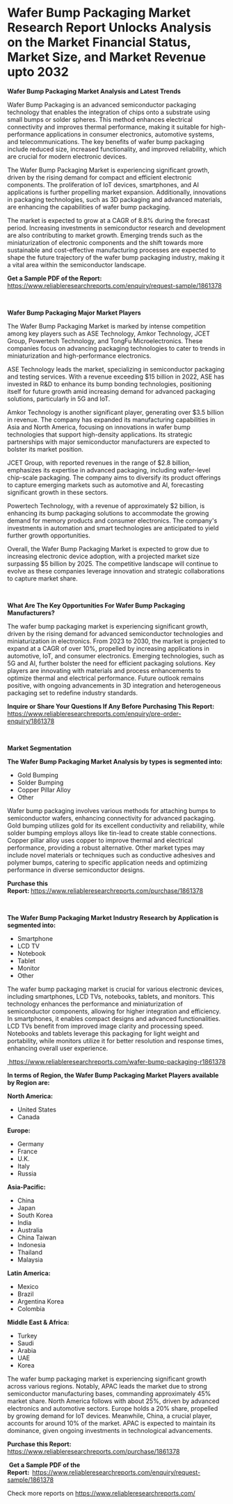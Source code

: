 <p><h1>Wafer Bump Packaging Market Research Report Unlocks Analysis on the Market Financial Status, Market Size, and Market Revenue upto 2032</h1></p><p><strong>Wafer Bump Packaging Market Analysis and Latest Trends</strong></p>
<p><p>Wafer Bump Packaging is an advanced semiconductor packaging technology that enables the integration of chips onto a substrate using small bumps or solder spheres. This method enhances electrical connectivity and improves thermal performance, making it suitable for high-performance applications in consumer electronics, automotive systems, and telecommunications. The key benefits of wafer bump packaging include reduced size, increased functionality, and improved reliability, which are crucial for modern electronic devices.</p><p>The Wafer Bump Packaging Market is experiencing significant growth, driven by the rising demand for compact and efficient electronic components. The proliferation of IoT devices, smartphones, and AI applications is further propelling market expansion. Additionally, innovations in packaging technologies, such as 3D packaging and advanced materials, are enhancing the capabilities of wafer bump packaging.</p><p>The market is expected to grow at a CAGR of 8.8% during the forecast period. Increasing investments in semiconductor research and development are also contributing to market growth. Emerging trends such as the miniaturization of electronic components and the shift towards more sustainable and cost-effective manufacturing processes are expected to shape the future trajectory of the wafer bump packaging industry, making it a vital area within the semiconductor landscape.</p></p>
<p><strong>Get a Sample PDF of the Report:&nbsp;</strong> <a href="https://www.reliableresearchreports.com/enquiry/request-sample/1861378?utm_campaign=2146&utm_medium=2&utm_source=Github&utm_content=ia&utm_term=13022025&utm_id=wafer-bump-packaging">https://www.reliableresearchreports.com/enquiry/request-sample/1861378</a></p>
<p>&nbsp;</p>
<p><strong>Wafer Bump Packaging Major Market Players</strong></p>
<p><p>The Wafer Bump Packaging Market is marked by intense competition among key players such as ASE Technology, Amkor Technology, JCET Group, Powertech Technology, and TongFu Microelectronics. These companies focus on advancing packaging technologies to cater to trends in miniaturization and high-performance electronics.</p><p>ASE Technology leads the market, specializing in semiconductor packaging and testing services. With a revenue exceeding $15 billion in 2022, ASE has invested in R&D to enhance its bump bonding technologies, positioning itself for future growth amid increasing demand for advanced packaging solutions, particularly in 5G and IoT.</p><p>Amkor Technology is another significant player, generating over $3.5 billion in revenue. The company has expanded its manufacturing capabilities in Asia and North America, focusing on innovations in wafer bump technologies that support high-density applications. Its strategic partnerships with major semiconductor manufacturers are expected to bolster its market position.</p><p>JCET Group, with reported revenues in the range of $2.8 billion, emphasizes its expertise in advanced packaging, including wafer-level chip-scale packaging. The company aims to diversify its product offerings to capture emerging markets such as automotive and AI, forecasting significant growth in these sectors.</p><p>Powertech Technology, with a revenue of approximately $2 billion, is enhancing its bump packaging solutions to accommodate the growing demand for memory products and consumer electronics. The company's investments in automation and smart technologies are anticipated to yield further growth opportunities.</p><p>Overall, the Wafer Bump Packaging Market is expected to grow due to increasing electronic device adoption, with a projected market size surpassing $5 billion by 2025. The competitive landscape will continue to evolve as these companies leverage innovation and strategic collaborations to capture market share.</p></p>
<p>&nbsp;</p>
<p><strong>What Are The Key Opportunities For Wafer Bump Packaging Manufacturers?</strong></p>
<p><p>The wafer bump packaging market is experiencing significant growth, driven by the rising demand for advanced semiconductor technologies and miniaturization in electronics. From 2023 to 2030, the market is projected to expand at a CAGR of over 10%, propelled by increasing applications in automotive, IoT, and consumer electronics. Emerging technologies, such as 5G and AI, further bolster the need for efficient packaging solutions. Key players are innovating with materials and process enhancements to optimize thermal and electrical performance. Future outlook remains positive, with ongoing advancements in 3D integration and heterogeneous packaging set to redefine industry standards.</p></p>
<p><strong>Inquire or Share Your Questions If Any Before Purchasing This Report:</strong> <a href="https://www.reliableresearchreports.com/enquiry/pre-order-enquiry/1861378?utm_campaign=2146&utm_medium=2&utm_source=Github&utm_content=ia&utm_term=13022025&utm_id=wafer-bump-packaging">https://www.reliableresearchreports.com/enquiry/pre-order-enquiry/1861378</a></p>
<p>&nbsp;</p>
<p><strong>Market Segmentation</strong></p>
<p><strong>The Wafer Bump Packaging Market Analysis by types is segmented into:</strong></p>
<p><ul><li>Gold Bumping</li><li>Solder Bumping</li><li>Copper Pillar Alloy</li><li>Other</li></ul></p>
<p><p>Wafer bump packaging involves various methods for attaching bumps to semiconductor wafers, enhancing connectivity for advanced packaging. Gold bumping utilizes gold for its excellent conductivity and reliability, while solder bumping employs alloys like tin-lead to create stable connections. Copper pillar alloy uses copper to improve thermal and electrical performance, providing a robust alternative. Other market types may include novel materials or techniques such as conductive adhesives and polymer bumps, catering to specific application needs and optimizing performance in diverse semiconductor designs.</p></p>
<p><strong>Purchase this Report:&nbsp;</strong><a href="https://www.reliableresearchreports.com/purchase/1861378?utm_campaign=2146&utm_medium=2&utm_source=Github&utm_content=ia&utm_term=13022025&utm_id=wafer-bump-packaging">https://www.reliableresearchreports.com/purchase/1861378</a></p>
<p>&nbsp;</p>
<p><strong>The Wafer Bump Packaging Market Industry Research by Application is segmented into:</strong></p>
<p><ul><li>Smartphone</li><li>LCD TV</li><li>Notebook</li><li>Tablet</li><li>Monitor</li><li>Other</li></ul></p>
<p><p>The wafer bump packaging market is crucial for various electronic devices, including smartphones, LCD TVs, notebooks, tablets, and monitors. This technology enhances the performance and miniaturization of semiconductor components, allowing for higher integration and efficiency. In smartphones, it enables compact designs and advanced functionalities. LCD TVs benefit from improved image clarity and processing speed. Notebooks and tablets leverage this packaging for light weight and portability, while monitors utilize it for better resolution and response times, enhancing overall user experience.</p></p>
<p><a href="https://www.reliableresearchreports.com/wafer-bump-packaging-r1861378?utm_campaign=2146&utm_medium=2&utm_source=Github&utm_content=ia&utm_term=13022025&utm_id=wafer-bump-packaging">&nbsp;https://www.reliableresearchreports.com/wafer-bump-packaging-r1861378</a></p>
<p><strong>In terms of Region, the Wafer Bump Packaging Market Players available by Region are:</strong></p>
<p>
    <p> <strong> North America: </strong>
        <ul>
            <li>United States</li>
            <li>Canada</li>
        </ul>
        </p> 
    <p> <strong> Europe: </strong>
        <ul>
            <li>Germany</li>
            <li>France</li>
            <li>U.K.</li>
            <li>Italy</li>
            <li>Russia</li>
        </ul>
        </p> 
    <p> <strong> Asia-Pacific: </strong>
        <ul>
            <li>China</li>
            <li>Japan</li>
            <li>South Korea</li>
            <li>India</li>
            <li>Australia</li>
            <li>China Taiwan</li>
            <li>Indonesia</li>
            <li>Thailand</li>
            <li>Malaysia</li>
        </ul>
        </p> 
    <p> <strong> Latin America: </strong>
        <ul>
            <li>Mexico</li>
            <li>Brazil</li>
            <li>Argentina Korea</li>
            <li>Colombia</li>
        </ul>
        </p> 
    <p> <strong> Middle East & Africa: </strong>
        <ul>
            <li>Turkey</li>
            <li>Saudi</li>
            <li>Arabia</li>
            <li>UAE</li>
            <li>Korea</li>
        </ul>
    </p>
    </p>
<p><p>The wafer bump packaging market is experiencing significant growth across various regions. Notably, APAC leads the market due to strong semiconductor manufacturing bases, commanding approximately 45% market share. North America follows with about 25%, driven by advanced electronics and automotive sectors. Europe holds a 20% share, propelled by growing demand for IoT devices. Meanwhile, China, a crucial player, accounts for around 10% of the market. APAC is expected to maintain its dominance, given ongoing investments in technological advancements.</p></p>
<p><strong>Purchase this Report: </strong><a href="https://www.reliableresearchreports.com/purchase/1861378?utm_campaign=2146&utm_medium=2&utm_source=Github&utm_content=ia&utm_term=13022025&utm_id=wafer-bump-packaging">https://www.reliableresearchreports.com/purchase/1861378</a></p>
<p>&nbsp;<strong>Get a Sample PDF of the Report:&nbsp;&nbsp;</strong><a href="https://www.reliableresearchreports.com/enquiry/request-sample/1861378?utm_campaign=2146&utm_medium=2&utm_source=Github&utm_content=ia&utm_term=13022025&utm_id=wafer-bump-packaging">https://www.reliableresearchreports.com/enquiry/request-sample/1861378</a></p>
<p><strong></strong></p>
<p>Check more reports on <a href="https://www.reliableresearchreports.com/?utm_campaign=2146&utm_medium=2&utm_source=Github&utm_content=ia&utm_term=13022025&utm_id=wafer-bump-packaging">https://www.reliableresearchreports.com/</a></p>